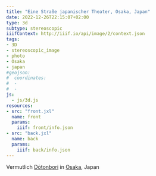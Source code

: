 ```yaml
---
title: "Eine Straße japanischer Theater, Osaka, Japan"
date: 2022-12-26T22:15:07+02:00
type: 3d
subtype: stereoscopic
iiifContext: http://iiif.io/api/image/2/context.json
tags:
- 3D
- stereoscopic_image
- photo
- Osaka
- japan
#geojson:
#  coordinates:
#  -
#  -
js:
  - js/3d.js
resources:
- src: "front.jxl"
  name: front
  params:
    iiif: front/info.json
- src: "back.jxl"
  name: back
  params:
    iiif: back/info.json
---
```

Vermutlich [Dōtonbori](https://en.wikipedia.org/wiki/D%C5%8Dtonbori) in [Osaka](https://de.wikipedia.org/wiki/Osaka), Japan
